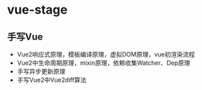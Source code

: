 # vue-stage

## 手写Vue

- Vue2响应式原理，模板编译原理，虚拟DOM原理，vue初渲染流程
- Vue2中生命周期原理，mixin原理，依赖收集Watcher、Dep原理
- 手写异步更新原理  
- 手写Vue2中Vue2diff算法
